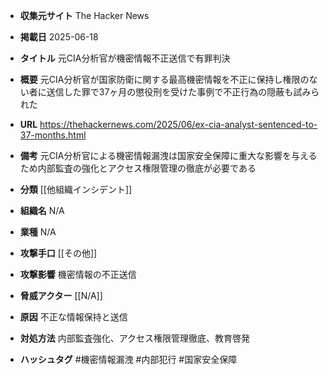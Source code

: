 - **収集元サイト**
The Hacker News

- **掲載日**
2025-06-18

- **タイトル**
元CIA分析官が機密情報不正送信で有罪判決

- **概要**
元CIA分析官が国家防衛に関する最高機密情報を不正に保持し権限のない者に送信した罪で37ヶ月の懲役刑を受けた事例で不正行為の隠蔽も試みられた

- **URL**
https://thehackernews.com/2025/06/ex-cia-analyst-sentenced-to-37-months.html

- **備考**
元CIA分析官による機密情報漏洩は国家安全保障に重大な影響を与えるため内部監査の強化とアクセス権限管理の徹底が必要である

- **分類**
[[他組織インシデント]]

- **組織名**
N/A

- **業種**
N/A

- **攻撃手口**
[[その他]]

- **攻撃影響**
機密情報の不正送信

- **脅威アクター**
[[N/A]]

- **原因**
不正な情報保持と送信

- **対処方法**
内部監査強化、アクセス権限管理徹底、教育啓発

- **ハッシュタグ**
#機密情報漏洩 #内部犯行 #国家安全保障

